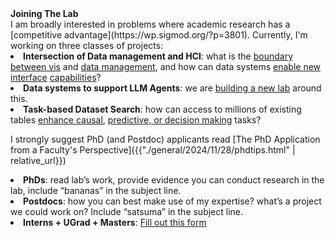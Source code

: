 <h4 style="margin-top:0em; margin-bottom: 0em;">Joining The Lab</h4>   
I am broadly interested in problems where academic research has a [competitive advantage](https://wp.sigmod.org/?p=3801).  Currently, I'm working on three classes of projects:

<ul class="apply">
  <li><strong>Intersection of Data management and HCI</strong>: what is the <a href="https://arxiv.org/abs/2407.06404">boundary between vis</a> and <a href="https://www.dropbox.com/scl/fi/6r1vaia3tzbo1dwp9yqme/mgg-icdt25-submitted.pdf?rlkey=ttbddaqypbrvydzu87mnanmf8&amp;st=m7glvjmw&amp;dl=0">data management</a>, and how can data systems <a href="https://www.dropbox.com/scl/fi/d2xg8wb4uonijra1tuccp/pvd-sigmod25-submission.pdf?rlkey=lj9g98q8tku0a961maxofe8x2&amp;dl=0">enable new</a> <a href="https://www.dropbox.com/s/io5hpu5rn4tl9m5/smoke-sigmod18demo-cr.pdf?dl=0">interface</a>  <a href="https://www.dropbox.com/s/bhwikxq8932dsg5/dig-hilda23-cr.pdf?dl=0">capabilities</a>?</li>
  <li><strong>Data systems to support LLM Agents</strong>: we are <a href="https://columbia-dap-lab.github.io/">building a new lab</a> around this.</li>
  <li><strong>Task-based Dataset Search</strong>: how can access to millions of existing tables <a href="https://www.dropbox.com/scl/fi/oqr84we82yvl3a1qpwo0n/suna-vldb25-submitted.pdf?rlkey=uz3ztnvfsk953kjj9vs6h4tzb&dl=0">enhance causal</a>, <a href="https://arxiv.org/pdf/2308.05637.pdf">predictive, or decision making</a> tasks?</li>
</ul>

<!--
* **Intersection of Data managament and HCI**: what is the [boundary between vis](https://arxiv.org/abs/2407.06404) and [data management](https://www.dropbox.com/scl/fi/6r1vaia3tzbo1dwp9yqme/mgg-icdt25-submitted.pdf?rlkey=ttbddaqypbrvydzu87mnanmf8&st=m7glvjmw&dl=0), and how can data systems [enable new](https://www.dropbox.com/scl/fi/d2xg8wb4uonijra1tuccp/pvd-sigmod25-submission.pdf?rlkey=lj9g98q8tku0a961maxofe8x2&dl=0) [interface](https://www.dropbox.com/s/io5hpu5rn4tl9m5/smoke-sigmod18demo-cr.pdf?dl=0)  [capabilities](https://www.dropbox.com/s/bhwikxq8932dsg5/dig-hilda23-cr.pdf?dl=0)?
* **Data systems to support LLM Agents**: we are [building a new lab](https://columbia-dap-lab.github.io/) around this.  
* **Task-based Dataset Search**: how can access to millions of existing tables enhance causal, predictive, or decision making tasks?  See [our CIDR24 paper](https://arxiv.org/pdf/2308.05637.pdf)
-->



I strongly suggest PhD (and Postdoc) applicants read [The PhD Application from a Faculty's Perspective]({{"./general/2024/11/28/phdtips.html" | relative_url}})

<ul class="apply">
  <li><strong>PhDs</strong>: read lab’s work, provide evidence you can conduct research in the lab, include “bananas” in the subject line.</li>
  <li><strong>Postdocs</strong>: how you can best make use of my expertise?  what’s a project we could work on? Include “satsuma” in the subject line.</li>
  <li><strong>Interns + UGrad + Masters</strong>: <a href="https://forms.gle/4TJRZubQ6Ary3zd47">Fill out this form</a></li>
</ul>
<!--
* **PhDs**: read lab's work, provide evidence you can conduct research in the lab, include "bananas" in the subject line.    
* **Postdocs**: how you can best make use of my expertise?  what's a project we could work on? Include "satsuma" in the subject line.   
* **Interns + UGrad + Masters**: <a href="https://forms.gle/4TJRZubQ6Ary3zd47">Fill out this form</a>
-->


<style>
ul.apply {
margin-top: 0em;
  list-style-position: inside;
  list-style-type: disc;
  padding: 0px;
}
ul.apply li {
  margin-bottom: 0em;
}
</style>


